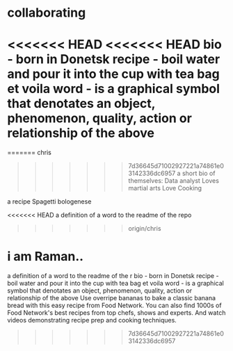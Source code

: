 # collaborating
<<<<<<< HEAD
<<<<<<< HEAD
bio - born in Donetsk
recipe - boil water and pour it into the cup with tea bag et voila 
word - is a graphical symbol that denotates an object, phenomenon, quality, action or relationship of the above
=======
=======
chris
>>>>>>> 7d36645d71002927221a74861e03142336dc6957
a short bio of themselves:
Data analyst
Loves martial arts
Love Cooking

a recipe
Spagetti bologenese

<<<<<<< HEAD
a definition of a word to the readme of the repo

>>>>>>> origin/chris





i am Raman..
=======
a definition of a word to the readme of the r
bio - born in Donetsk
recipe - boil water and pour it into the cup with tea bag et voila 
word - is a graphical symbol that denotates an object, phenomenon, quality, action or relationship of the above
Use overripe bananas to bake a classic banana bread with this easy recipe from Food Network. You can also find 1000s of Food Network's best recipes from top chefs, shows and experts. And watch videos demonstrating recipe prep and cooking techniques.
>>>>>>> 7d36645d71002927221a74861e03142336dc6957
